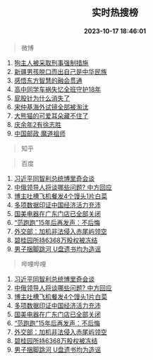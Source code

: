 <div align="center"><h2>实时热搜榜</h2><h4>2023-10-17 18:46:01</h4></div>

> 微博  

1. [狗主人被采取刑事强制措施](https://s.weibo.com/weibo?q=%23%E7%8B%97%E4%B8%BB%E4%BA%BA%E8%A2%AB%E9%87%87%E5%8F%96%E5%88%91%E4%BA%8B%E5%BC%BA%E5%88%B6%E6%8E%AA%E6%96%BD%23&t=31&band_rank=1&Refer=top)<br />
2. [新疆男孩脱口而出自己是中华民族](https://s.weibo.com/weibo?q=%23%E6%96%B0%E7%96%86%E7%94%B7%E5%AD%A9%E8%84%B1%E5%8F%A3%E8%80%8C%E5%87%BA%E8%87%AA%E5%B7%B1%E6%98%AF%E4%B8%AD%E5%8D%8E%E6%B0%91%E6%97%8F%23&t=31&band_rank=2&Refer=top)<br />
3. [感悟东方智慧的融会贯通](https://s.weibo.com/weibo?q=%23%E6%84%9F%E6%82%9F%E4%B8%9C%E6%96%B9%E6%99%BA%E6%85%A7%E7%9A%84%E8%9E%8D%E4%BC%9A%E8%B4%AF%E9%80%9A%23&t=31&band_rank=3&Refer=top)<br />
4. [高中同学车祸失忆全班守护18年](https://s.weibo.com/weibo?q=%23%E9%AB%98%E4%B8%AD%E5%90%8C%E5%AD%A6%E8%BD%A6%E7%A5%B8%E5%A4%B1%E5%BF%86%E5%85%A8%E7%8F%AD%E5%AE%88%E6%8A%A418%E5%B9%B4%23&t=31&band_rank=4&Refer=top)<br />
5. [屁股针为什么消失了](https://s.weibo.com/weibo?q=%E5%B1%81%E8%82%A1%E9%92%88%E4%B8%BA%E4%BB%80%E4%B9%88%E6%B6%88%E5%A4%B1%E4%BA%86&t=31&band_rank=5&Refer=top)<br />
6. [宋仲基海外试镜全部被淘汰](https://s.weibo.com/weibo?q=%23%E5%AE%8B%E4%BB%B2%E5%9F%BA%E6%B5%B7%E5%A4%96%E8%AF%95%E9%95%9C%E5%85%A8%E9%83%A8%E8%A2%AB%E6%B7%98%E6%B1%B0%23&t=31&band_rank=6&Refer=top)<br />
7. [大熊猫的可爱耳朵藏不住了](https://s.weibo.com/weibo?q=%23%E5%A4%A7%E7%86%8A%E7%8C%AB%E7%9A%84%E5%8F%AF%E7%88%B1%E8%80%B3%E6%9C%B5%E8%97%8F%E4%B8%8D%E4%BD%8F%E4%BA%86%23&t=31&band_rank=7&Refer=top)<br />
8. [庆余年2有徐志胜](https://s.weibo.com/weibo?q=%23%E5%BA%86%E4%BD%99%E5%B9%B42%E6%9C%89%E5%BE%90%E5%BF%97%E8%83%9C%23&t=31&band_rank=8&Refer=top)<br />
9. [中国邮政 魔道祖师](https://s.weibo.com/weibo?q=%E4%B8%AD%E5%9B%BD%E9%82%AE%E6%94%BF%20%E9%AD%94%E9%81%93%E7%A5%96%E5%B8%88&t=31&band_rank=9&Refer=top)<br />

> 知乎  


> 百度  

1. [习近平同智利总统博里奇会谈](https://www.baidu.com/s?wd=%E4%B9%A0%E8%BF%91%E5%B9%B3%E5%90%8C%E6%99%BA%E5%88%A9%E6%80%BB%E7%BB%9F%E5%8D%9A%E9%87%8C%E5%A5%87%E4%BC%9A%E8%B0%88&sa=fyb_news&rsv_dl=fyb_news)<br />
2. [中俄领导人将谈哪些问题? 中方回应](https://www.baidu.com/s?wd=%E4%B8%AD%E4%BF%84%E9%A2%86%E5%AF%BC%E4%BA%BA%E5%B0%86%E8%B0%88%E5%93%AA%E4%BA%9B%E9%97%AE%E9%A2%98%3F+%E4%B8%AD%E6%96%B9%E5%9B%9E%E5%BA%94&sa=fyb_news&rsv_dl=fyb_news)<br />
3. [博主吐槽飞机餐发4个馒头1片白菜](https://www.baidu.com/s?wd=%E5%8D%9A%E4%B8%BB%E5%90%90%E6%A7%BD%E9%A3%9E%E6%9C%BA%E9%A4%90%E5%8F%914%E4%B8%AA%E9%A6%92%E5%A4%B41%E7%89%87%E7%99%BD%E8%8F%9C&sa=fyb_news&rsv_dl=fyb_news)<br />
4. [多项数据印证中国经济活力充沛](https://www.baidu.com/s?wd=%E5%A4%9A%E9%A1%B9%E6%95%B0%E6%8D%AE%E5%8D%B0%E8%AF%81%E4%B8%AD%E5%9B%BD%E7%BB%8F%E6%B5%8E%E6%B4%BB%E5%8A%9B%E5%85%85%E6%B2%9B&sa=fyb_news&rsv_dl=fyb_news)<br />
5. [国美电器在广东门店已全部关闭](https://www.baidu.com/s?wd=%E5%9B%BD%E7%BE%8E%E7%94%B5%E5%99%A8%E5%9C%A8%E5%B9%BF%E4%B8%9C%E9%97%A8%E5%BA%97%E5%B7%B2%E5%85%A8%E9%83%A8%E5%85%B3%E9%97%AD&sa=fyb_news&rsv_dl=fyb_news)<br />
6. [“范跑跑”15年后再发声：不后悔](https://www.baidu.com/s?wd=%E2%80%9C%E8%8C%83%E8%B7%91%E8%B7%91%E2%80%9D15%E5%B9%B4%E5%90%8E%E5%86%8D%E5%8F%91%E5%A3%B0%EF%BC%9A%E4%B8%8D%E5%90%8E%E6%82%94&sa=fyb_news&rsv_dl=fyb_news)<br />
7. [外交部：加机非法侵入赤尾屿领空](https://www.baidu.com/s?wd=%E5%A4%96%E4%BA%A4%E9%83%A8%EF%BC%9A%E5%8A%A0%E6%9C%BA%E9%9D%9E%E6%B3%95%E4%BE%B5%E5%85%A5%E8%B5%A4%E5%B0%BE%E5%B1%BF%E9%A2%86%E7%A9%BA&sa=fyb_news&rsv_dl=fyb_news)<br />
8. [碧桂园所持6368万股权被冻结](https://www.baidu.com/s?wd=%E7%A2%A7%E6%A1%82%E5%9B%AD%E6%89%80%E6%8C%816368%E4%B8%87%E8%82%A1%E6%9D%83%E8%A2%AB%E5%86%BB%E7%BB%93&sa=fyb_news&rsv_dl=fyb_news)<br />
9. [男子捆脚跳河 U盘遗书均为造谣](https://www.baidu.com/s?wd=%E7%94%B7%E5%AD%90%E6%8D%86%E8%84%9A%E8%B7%B3%E6%B2%B3+U%E7%9B%98%E9%81%97%E4%B9%A6%E5%9D%87%E4%B8%BA%E9%80%A0%E8%B0%A3&sa=fyb_news&rsv_dl=fyb_news)<br />

> 哔哩哔哩  

1. [习近平同智利总统博里奇会谈](https://www.baidu.com/s?wd=%E4%B9%A0%E8%BF%91%E5%B9%B3%E5%90%8C%E6%99%BA%E5%88%A9%E6%80%BB%E7%BB%9F%E5%8D%9A%E9%87%8C%E5%A5%87%E4%BC%9A%E8%B0%88&sa=fyb_news&rsv_dl=fyb_news)<br />
2. [中俄领导人将谈哪些问题? 中方回应](https://www.baidu.com/s?wd=%E4%B8%AD%E4%BF%84%E9%A2%86%E5%AF%BC%E4%BA%BA%E5%B0%86%E8%B0%88%E5%93%AA%E4%BA%9B%E9%97%AE%E9%A2%98%3F+%E4%B8%AD%E6%96%B9%E5%9B%9E%E5%BA%94&sa=fyb_news&rsv_dl=fyb_news)<br />
3. [博主吐槽飞机餐发4个馒头1片白菜](https://www.baidu.com/s?wd=%E5%8D%9A%E4%B8%BB%E5%90%90%E6%A7%BD%E9%A3%9E%E6%9C%BA%E9%A4%90%E5%8F%914%E4%B8%AA%E9%A6%92%E5%A4%B41%E7%89%87%E7%99%BD%E8%8F%9C&sa=fyb_news&rsv_dl=fyb_news)<br />
4. [多项数据印证中国经济活力充沛](https://www.baidu.com/s?wd=%E5%A4%9A%E9%A1%B9%E6%95%B0%E6%8D%AE%E5%8D%B0%E8%AF%81%E4%B8%AD%E5%9B%BD%E7%BB%8F%E6%B5%8E%E6%B4%BB%E5%8A%9B%E5%85%85%E6%B2%9B&sa=fyb_news&rsv_dl=fyb_news)<br />
5. [国美电器在广东门店已全部关闭](https://www.baidu.com/s?wd=%E5%9B%BD%E7%BE%8E%E7%94%B5%E5%99%A8%E5%9C%A8%E5%B9%BF%E4%B8%9C%E9%97%A8%E5%BA%97%E5%B7%B2%E5%85%A8%E9%83%A8%E5%85%B3%E9%97%AD&sa=fyb_news&rsv_dl=fyb_news)<br />
6. [“范跑跑”15年后再发声：不后悔](https://www.baidu.com/s?wd=%E2%80%9C%E8%8C%83%E8%B7%91%E8%B7%91%E2%80%9D15%E5%B9%B4%E5%90%8E%E5%86%8D%E5%8F%91%E5%A3%B0%EF%BC%9A%E4%B8%8D%E5%90%8E%E6%82%94&sa=fyb_news&rsv_dl=fyb_news)<br />
7. [外交部：加机非法侵入赤尾屿领空](https://www.baidu.com/s?wd=%E5%A4%96%E4%BA%A4%E9%83%A8%EF%BC%9A%E5%8A%A0%E6%9C%BA%E9%9D%9E%E6%B3%95%E4%BE%B5%E5%85%A5%E8%B5%A4%E5%B0%BE%E5%B1%BF%E9%A2%86%E7%A9%BA&sa=fyb_news&rsv_dl=fyb_news)<br />
8. [碧桂园所持6368万股权被冻结](https://www.baidu.com/s?wd=%E7%A2%A7%E6%A1%82%E5%9B%AD%E6%89%80%E6%8C%816368%E4%B8%87%E8%82%A1%E6%9D%83%E8%A2%AB%E5%86%BB%E7%BB%93&sa=fyb_news&rsv_dl=fyb_news)<br />
9. [男子捆脚跳河 U盘遗书均为造谣](https://www.baidu.com/s?wd=%E7%94%B7%E5%AD%90%E6%8D%86%E8%84%9A%E8%B7%B3%E6%B2%B3+U%E7%9B%98%E9%81%97%E4%B9%A6%E5%9D%87%E4%B8%BA%E9%80%A0%E8%B0%A3&sa=fyb_news&rsv_dl=fyb_news)<br />
